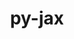 ---
title: "py-jax"
layout: cache
categories: [package, develop-2024-03-10]
meta: {"versions": ["0.4.23", "0.4.3"], "compilers": ["gcc@=11.4.0", "gcc@=9.4.0"], "oss": ["ubuntu20.04", "ubuntu22.04"], "platforms": ["linux"], "targets": ["neoverse_v1", "neoverse_v2", "ppc64le", "x86_64_v3"], "stacks": ["e4s", "e4s-neoverse-v2", "e4s-neoverse_v1", "e4s-power", "ml-linux-x86_64-cpu", "ml-linux-x86_64-cuda", "ml-linux-x86_64-rocm", "root"], "num_specs": 6, "num_specs_by_stack": {"root": 6, "e4s-power": 1, "e4s-neoverse_v1": 1, "e4s-neoverse-v2": 1, "e4s": 1, "ml-linux-x86_64-rocm": 1, "ml-linux-x86_64-cpu": 1, "ml-linux-x86_64-cuda": 1}}
spec_details: [{"hash": "gby46ozdmre7z6nru6fvhkesd63nvfgh", "compiler": "gcc@=9.4.0", "versions": ["0.4.3"], "os": "ubuntu20.04", "platform": "linux", "target": "ppc64le", "variants": ["build_system=python_pip"], "stacks": ["root", "e4s-power"], "size": "-", "tarball": "https://binaries.spack.io/releases/develop-2024-03-10/build_cache/linux-ubuntu20.04-ppc64le/gcc-9.4.0/py-jax-0.4.3/linux-ubuntu20.04-ppc64le-gcc-9.4.0-py-jax-0.4.3-gby46ozdmre7z6nru6fvhkesd63nvfgh.spack"}, {"hash": "tfgapasguatkb5fcbrjghlp2rw5ybwgu", "compiler": "gcc@=11.4.0", "versions": ["0.4.23"], "os": "ubuntu22.04", "platform": "linux", "target": "neoverse_v1", "variants": ["build_system=python_pip"], "stacks": ["e4s-neoverse_v1", "root"], "size": "-", "tarball": "https://binaries.spack.io/releases/develop-2024-03-10/build_cache/linux-ubuntu22.04-neoverse_v1/gcc-11.4.0/py-jax-0.4.23/linux-ubuntu22.04-neoverse_v1-gcc-11.4.0-py-jax-0.4.23-tfgapasguatkb5fcbrjghlp2rw5ybwgu.spack"}, {"hash": "gcxscxqnblln6gkfl6mgm4hulcjeu6ap", "compiler": "gcc@=11.4.0", "versions": ["0.4.23"], "os": "ubuntu22.04", "platform": "linux", "target": "neoverse_v2", "variants": ["build_system=python_pip"], "stacks": ["root", "e4s-neoverse-v2"], "size": "-", "tarball": "https://binaries.spack.io/releases/develop-2024-03-10/build_cache/linux-ubuntu22.04-neoverse_v2/gcc-11.4.0/py-jax-0.4.23/linux-ubuntu22.04-neoverse_v2-gcc-11.4.0-py-jax-0.4.23-gcxscxqnblln6gkfl6mgm4hulcjeu6ap.spack"}, {"hash": "2pfx7s42644wfs6paf3nondy4qeaa4ck", "compiler": "gcc@=11.4.0", "versions": ["0.4.23"], "os": "ubuntu22.04", "platform": "linux", "target": "x86_64_v3", "variants": ["build_system=python_pip"], "stacks": ["root", "e4s"], "size": "-", "tarball": "https://binaries.spack.io/releases/develop-2024-03-10/build_cache/linux-ubuntu22.04-x86_64_v3/gcc-11.4.0/py-jax-0.4.23/linux-ubuntu22.04-x86_64_v3-gcc-11.4.0-py-jax-0.4.23-2pfx7s42644wfs6paf3nondy4qeaa4ck.spack"}, {"hash": "cv4yimdmlq7ehryxi6d3nzo6ebbzibbf", "compiler": "gcc@=11.4.0", "versions": ["0.4.23"], "os": "ubuntu22.04", "platform": "linux", "target": "x86_64_v3", "variants": ["build_system=python_pip"], "stacks": ["ml-linux-x86_64-rocm", "ml-linux-x86_64-cpu", "root"], "size": "-", "tarball": "https://binaries.spack.io/releases/develop-2024-03-10/build_cache/linux-ubuntu22.04-x86_64_v3/gcc-11.4.0/py-jax-0.4.23/linux-ubuntu22.04-x86_64_v3-gcc-11.4.0-py-jax-0.4.23-cv4yimdmlq7ehryxi6d3nzo6ebbzibbf.spack"}, {"hash": "nh52coc6n5z7tzqq47lfywqys7dpx2fw", "compiler": "gcc@=11.4.0", "versions": ["0.4.23"], "os": "ubuntu22.04", "platform": "linux", "target": "x86_64_v3", "variants": ["build_system=python_pip"], "stacks": ["ml-linux-x86_64-cuda", "root"], "size": "-", "tarball": "https://binaries.spack.io/releases/develop-2024-03-10/build_cache/linux-ubuntu22.04-x86_64_v3/gcc-11.4.0/py-jax-0.4.23/linux-ubuntu22.04-x86_64_v3-gcc-11.4.0-py-jax-0.4.23-nh52coc6n5z7tzqq47lfywqys7dpx2fw.spack"}]
---